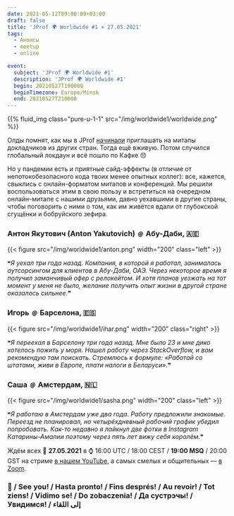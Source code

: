 ```yaml
---
date: 2021-05-12T09:00:00+03:00
draft: false
title: 'JProf 🌍 Worldwide #1 × 27.05.2021'
tags:
  - Анонсы
  - meetup
  - online

event:
  subject: 'JProf 🌍 Worldwide #1'
  description: 'JProf 🌍 Worldwide #1'
  begin: 20210527T190000
  beginTimezone: Europe/Minsk
  end: 20210527T210000
---
```


{{% fluid_img class="pure-u-1-1" src="/img/worldwide1/worldwide.png" %}}

<!--more-->

Олды помнят, как мы в JProf [начинали](../otchet-meetup-29) приглашать на митапы докладчиков из других стран.
Тогда ещё вживую.
Потом случился глобальный локдаун и всё пошло по Кафке 😞

Но у пандемии есть и приятные сайд-эффекты (в отличие от непотокобезопасного кода твоих менее опытных коллег): все, кажется, свыклись с онлайн-форматом митапов и конференций.
Мы решили воспользоваться этим в свою пользу и встретиться на очередном онлайн-митапе с нашими друзьями, давно уехавшими в другие страны, чтобы поговорить с ними о том, как им живётся вдали от глубокской сгущёнки и бобруйского зефира.

### Антон Якутович (Anton Yakutovich) ﹫ Абу-Даби, 🇦🇪

{{< figure src="/img/worldwide1/anton.png" width="200" class="left" >}}

❝<em>Я уехал три года назад. Компания, в которой я работал, занималась аутсорсингом для клиентов в Абу-Даби, ОАЭ. Через некоторое время я получил заманчивый офер с релокейтом. И хотя планов уезжать на тот момент у меня не было, желание получить опыт жизни в другой стране оказалось сильнее.</em>❞

<div class="clearfix"></div>

### Игорь ﹫ Барселона, 🇪🇸

{{< figure src="/img/worldwide1/ihar.png" width="200" class="right" >}}

❝<em>Я переехал в Барселону три года назад. Мне было 23 и мне дико хотелось пожить у моря. Нашел работу через StackOverflow, и вам рекомендую там поискать. Стремлюсь к формуле: «Работай со штатами, живи в Европе, плати налоги в Беларуси».</em>❞

<div class="clearfix"></div>

### Саша ﹫ Амстердам, 🇳🇱

{{< figure src="/img/worldwide1/sasha.png" width="200" class="left" >}}

❝<em>Я работаю в Амстердам уже два года. Работу предложили знакомые. Переезд не планировал, но четырёхдневный рабочий график убедил попробовать. Как-то недавно я лайкнул две фотки в Instagram Катарины-Амалии поэтому через пять лет вижу себя королём.</em>❞

<div class="clearfix"></div>

Ждём всех 📅 **27.05.2021** в ⌚️ 16:00 UTC / 18:00 CEST / **19:00 MSQ** / 20:00 GST на стриме [в нашем YouTube](https://youtu.be/s5wV3HwB0e8), а самых смелых и общительных — [в Zoom](https://us02web.zoom.us/j/87472911613?pwd=WXgyeVBjbktVUUFRUDhVMWx6WGdJQT09).

### 👋 / See you! / Hasta pronto! / Fins després! / Au revoir! / Tot ziens! / Vidimo se! / Do zobaczenia! / Да сустрэчы! / Увидимся! / إلى اللقاء
